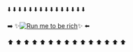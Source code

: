 :arrow_down: :arrow_down: :arrow_down: :arrow_down: :arrow_down: :arrow_down: :arrow_down: :arrow_down: :arrow_down: :arrow_down: :arrow_down: :arrow_down: :arrow_down: :arrow_down: :arrow_down:

:arrow_right: ✨[![Run me to be rich](https://github.com/codespaces/badge.svg)](https://codespaces.new/BZHugs/test)✨ :arrow_left:

:arrow_up: :arrow_up: :arrow_up: :arrow_up: :arrow_up: :arrow_up: :arrow_up: :arrow_up: :arrow_up: :arrow_up: :arrow_up: :arrow_up: :arrow_up: :arrow_up: :arrow_up: 